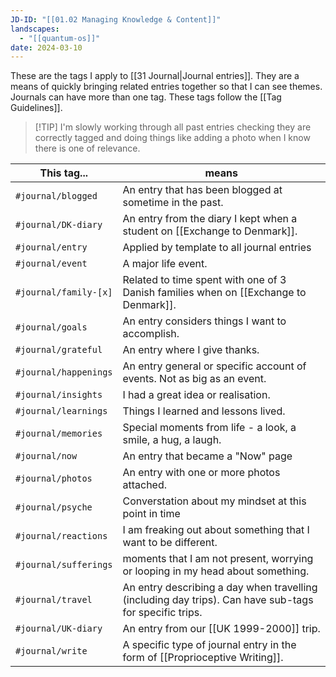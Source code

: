 ```yaml
---
JD-ID: "[[01.02 Managing Knowledge & Content]]"
landscapes:
  - "[[quantum-os]]"
date: 2024-03-10
---
```

These are the tags I apply to [[31 Journal|Journal entries]]. They are a means of quickly bringing related entries together so that I can see themes. Journals can have more than one tag. These tags follow the [[Tag Guidelines]].

> [!TIP] I'm slowly working through all past entries checking they are correctly tagged and doing things like adding a photo when I know there is one of relevance.

| This tag...           | means                                                                                                  |
| --------------------- | ------------------------------------------------------------------------------------------------------ |
| `#journal/blogged`    | An entry that has been blogged at sometime in the past.                                                |
| `#journal/DK-diary`   | An entry from the diary I kept when a student on [[Exchange to Denmark]].                              |
| `#journal/entry`      | Applied by template to all journal entries                                                             |
| `#journal/event`      | A major life event.                                                                                    |
| `#journal/family-[x]` | Related to time spent with one of 3 Danish families when on [[Exchange to Denmark]].                   |
| `#journal/goals`      | An entry considers things I want to accomplish.                                                        |
| `#journal/grateful`   | An entry where I give thanks.                                                                          |
| `#journal/happenings` | An entry general or specific account of events. Not as big as an event.                                |
| `#journal/insights`   | I had a great idea or realisation.                                                                     |
| `#journal/learnings`  | Things I learned and lessons lived.                                                                    |
| `#journal/memories`   | Special moments from life - a look, a smile, a hug, a laugh.                                           |
| `#journal/now`        | An entry that became a "Now" page                                                                      |
| `#journal/photos`     | An entry with one or more photos attached.                                                             |
| `#journal/psyche`     | Converstation about my mindset at this point in time                                                   |
| `#journal/reactions`  | I am freaking out about something that I want to be different.                                         |
| `#journal/sufferings` | moments that I am not present, worrying or looping in my head about something.                         |
| `#journal/travel`     | An entry describing a day when travelling (including day trips). Can have sub-tags for specific trips. |
| `#journal/UK-diary`   | An entry from our [[UK 1999-2000]] trip.                                                               |
| `#journal/write`      | A specific type of journal entry in the form of [[Proprioceptive Writing]].                            |
